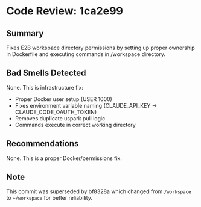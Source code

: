 # Code Review: 1ca2e99

## Summary
Fixes E2B workspace directory permissions by setting up proper ownership in Dockerfile and executing commands in /workspace directory.

## Bad Smells Detected
None. This is infrastructure fix:
- Proper Docker user setup (USER 1000)
- Fixes environment variable naming (CLAUDE_API_KEY → CLAUDE_CODE_OAUTH_TOKEN)
- Removes duplicate uspark pull logic
- Commands execute in correct working directory

## Recommendations
None. This is a proper Docker/permissions fix.

## Note
This commit was superseded by bf8328a which changed from `/workspace` to `~/workspace` for better reliability.
